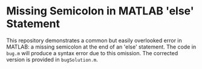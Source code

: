 # Missing Semicolon in MATLAB 'else' Statement

This repository demonstrates a common but easily overlooked error in MATLAB: a missing semicolon at the end of an 'else' statement.  The code in `bug.m` will produce a syntax error due to this omission. The corrected version is provided in `bugSolution.m`.